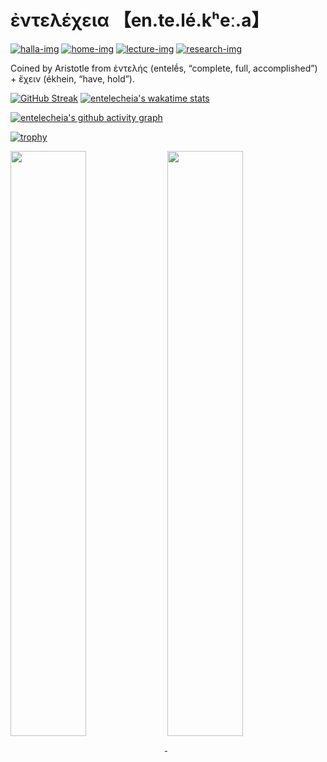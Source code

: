 # ἐντελέχεια 【en.te.lé.kʰeː.a】

[![halla-img]][halla-url]
[![home-img]][home-url]
[![lecture-img]][lecture-url]
[![research-img]][research-url]
<!-- [![stateful-img]][stateful-url]
[![stateful_dnd-img]][stateful-url] -->

[halla-img]: https://img.shields.io/badge/CHU-halla.ai-blue
[halla-url]: https://halla.ai
[home-img]: https://img.shields.io/badge/home-entelecheia.me-blue
[home-url]: https://entelecheia.me
[course-img]: https://img.shields.io/badge/course-entelecheia.ai-blue
[course-url]: https://course.entelecheia.ai
[lecture-img]: https://img.shields.io/badge/lecture-entelecheia.ai-blue
[lecture-url]: https://lecture.entelecheia.ai
[research-img]: https://img.shields.io/badge/research-entelecheia.ai-blue
[research-url]: https://research.entelecheia.ai
[linkedin-img]: https://img.shields.io/badge/LinkedIn-blue?logo=linkedin
[linkedin-url]: https://www.linkedin.com/in/entelecheia/
[stateful-img]: https://badge.stateful.com/entelecheia/status.svg
[stateful-url]: https://app.stateful.com/status/entelecheia
[stateful_dnd-img]: https://badge.stateful.com/entelecheia/dnd.svg

Coined by Aristotle from ἐντελής (entelḗs, “complete, full, accomplished”) + ἔχειν (ékhein, “have, hold”).

[![GitHub Streak](http://github-readme-streak-stats.entelecheia.me/?user=entelecheia&theme=transparent&hide_border=true)](https://entelecheia.me/repositories/) [![entelecheia's wakatime stats](https://github-readme-stats.entelecheia.me/api/wakatime?username=entelecheia&layout=compact&theme=transparent&hide_border=true&hide=other,browsing,shell,writing,reviewing,searching,researching,github,ai,text)](https://wakatime.com/@entelecheia)

[![entelecheia's github activity graph](https://github-readme-activity-graph.entelecheia.me/graph?username=entelecheia&theme=react-dark&area=true&hide_border=true)](https://entelecheia.me/repositories/)

[![trophy](https://github-profile-trophy.entelecheia.me/?username=entelecheia&theme=darkhub&rank=-C,-B&column=-1&no-bg=true&no-frame=true)](https://entelecheia.me/repositories/)


<a href="https://www.quine.sh/user/entelecheia">
  <img width=49% align="center" src="https://stats.quine.sh/entelecheia/topics-over-time?theme=dark" />
</a>
<a href="https://www.quine.sh/user/entelecheia">
  <img width=49% align="center" src="https://stats.quine.sh/entelecheia/languages-over-time?theme=dark" />
</a>
